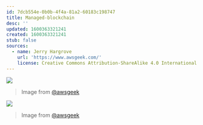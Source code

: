 ```yaml
---
id: 7dcb554e-0b0b-4f4a-81a2-60183c198747
title: Managed-blockchain
desc: ''
updated: 1600363321241
created: 1600363321241
stub: false
sources:
  - name: Jerry Hargrove
    url: 'https://www.awsgeek.com/'
    license: Creative Commons Attribution-ShareAlike 4.0 International License
---
```

![](/assets/images/Amazon-Managed-Blockchain_en.jpg)
> Image from [@awsgeek](https://www.awsgeek.com/Amazon-Managed-Blockchain/)


![](/assets/images/Amazon-Managed-Blockchain_en.jpg)
> Image from [@awsgeek](https://www.awsgeek.com/Amazon-Managed-Blockchain/)
